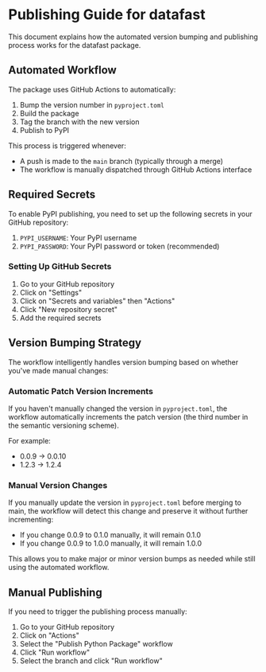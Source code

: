 # Publishing Guide for datafast

This document explains how the automated version bumping and publishing process works for the datafast package.

## Automated Workflow

The package uses GitHub Actions to automatically:

1. Bump the version number in `pyproject.toml`
2. Build the package
3. Tag the branch with the new version
4. Publish to PyPI

This process is triggered whenever:
- A push is made to the `main` branch (typically through a merge)
- The workflow is manually dispatched through GitHub Actions interface

## Required Secrets

To enable PyPI publishing, you need to set up the following secrets in your GitHub repository:

1. `PYPI_USERNAME`: Your PyPI username
2. `PYPI_PASSWORD`: Your PyPI password or token (recommended)

### Setting Up GitHub Secrets

1. Go to your GitHub repository
2. Click on "Settings"
3. Click on "Secrets and variables" then "Actions"
4. Click "New repository secret"
5. Add the required secrets

## Version Bumping Strategy

The workflow intelligently handles version bumping based on whether you've made manual changes:

### Automatic Patch Version Increments

If you haven't manually changed the version in `pyproject.toml`, the workflow automatically increments the patch version (the third number in the semantic versioning scheme).

For example:
- 0.0.9 → 0.0.10
- 1.2.3 → 1.2.4

### Manual Version Changes

If you manually update the version in `pyproject.toml` before merging to main, the workflow will detect this change and preserve it without further incrementing:

- If you change 0.0.9 to 0.1.0 manually, it will remain 0.1.0
- If you change 0.0.9 to 1.0.0 manually, it will remain 1.0.0

This allows you to make major or minor version bumps as needed while still using the automated workflow.

## Manual Publishing

If you need to trigger the publishing process manually:

1. Go to your GitHub repository
2. Click on "Actions"
3. Select the "Publish Python Package" workflow
4. Click "Run workflow"
5. Select the branch and click "Run workflow"
